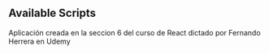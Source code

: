 
## Available Scripts

Aplicación creada en la seccion 6 del curso de React dictado por Fernando Herrera en Udemy